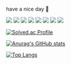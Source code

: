 have a nice day 🙌


<img src="https://img.shields.io/badge/TypeScript-3178C6?style=flat&logo=TypeScript&logoColor=white"/>

<img src="https://img.shields.io/badge/React-61DAFB?style=flat&logo=React&logoColor=white"/>
<img src="https://img.shields.io/badge/HTML-E34F26?style=flat&logo=HTML&logoColor=white"/>
<img src="https://img.shields.io/badge/CSS-1572B6?style=flat&logo=CSS&logoColor=white"/>
<img src="https://img.shields.io/badge/Javascript-F7DF1E?style=flat&logo=Javascript&logoColor=white"/>

<img src="https://img.shields.io/badge/Git-F05032?style=flat&logo=Git&logoColor=white"/>

<img src="https://img.shields.io/badge/Swift-F05138?style=flat&logo=Swift&logoColor=white"/>

<img src="https://img.shields.io/badge/UIKit-2396F3?style=flat&logo=UIKit&logoColor=white"/>

[![Solved.ac Profile](http://mazassumnida.wtf/api/generate_badge?boj=gogo4905)](https://solved.ac/gogo4905)<br/>

[![Anurag's GitHub stats](https://github-readme-stats.vercel.app/api?username=moonkey48)](https://github.com/anuraghazra/github-readme-stats)

[![Top Langs](https://github-readme-stats.vercel.app/api/top-langs/?username=moonkey48&&langs_count=6&layout=compact)](https://github.com/anuraghazra/github-readme-stats)
